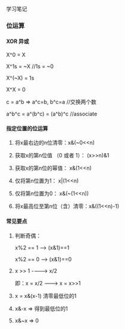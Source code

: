 学习笔记


### 位运算
#### XOR 异或
X^0 = X

X^1s = ~X //1s = ~0

X^(~X) = 1s

X^X = 0

c = a^b => a^c=b, b^c=a  //交换两个数

a^b^c = a^(b^c) = (a^b)^c //associate

#### 指定位置的位运算

1. 将x最右边的n位清零：x&(~0<<n)

2. 获取x的第n位值 （0 或者 1）： (x>>n)&1

3. 获取x的第n位的幂值： x&(1<<n)

4. 仅将第n位置为1： x|(1<<n)

5. 仅将第n位置为0： x&(~(1<<n))

6. 将x最高位至第n位（含）清零：x&((1<<n)-1)

#### 常见要点

1. 判断奇偶：
    
   x%2 == 1 --> (x&1)==1

   x%2 == 0 --> (x&1)==0

2. x >> 1 ----> x/2

   即：x = x/2   --->    x = x>>1

3. x = x&(x-1) 清零最低位的1

4. x&-x => 得到最低位的1

5. x&~x => 0


